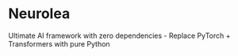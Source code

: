 # Neurolea
Ultimate AI framework with zero dependencies - Replace PyTorch + Transformers with pure Python
